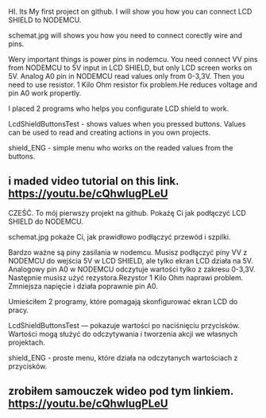 HI. Its My first project on github.
I will show you how you can connect LCD SHIELD to NODEMCU.

schemat.jpg will shows you how you need to connect corectly wire and pins. 

Wery important things is power pins in nodemcu. You need connect VV pins from NODEMCU to 5V input in LCD SHIELD, but only LCD screen works on 5V. Analog A0 pin in NODEMCU read values only from 0-3,3V. Then you need to use resistor. 1 Kilo Ohm resistor fix problem.He reduces voltage and pin A0 work propertly.

I placed 2 programs who helps you configurate LCD shield to work. 

LcdShieldButtonsTest - shows values when you pressed buttons. Values can be used to read and creating actions in you own projects.

shield_ENG - simple menu who works on the readed values from the buttons.

i maded video tutorial on this link.
https://youtu.be/cQhwIugPLeU
----------------------------------------------------------------------------------------------------------
CZEŚĆ. To mój pierwszy projekt na github.
Pokażę Ci jak podłączyć LCD SHIELD do NODEMCU.

schemat.jpg pokaże Ci, jak prawidłowo podłączyć przewód i szpilki.

Bardzo ważne są piny zasilania w nodemcu. Musisz podłączyć piny VV z NODEMCU do wejścia 5V w LCD SHIELD, ale tylko ekran LCD działa na 5V. Analogowy pin A0 w NODEMCU odczytuje wartości tylko z zakresu 0-3,3V. Następnie musisz użyć rezystora.Rezystor 1 Kilo Ohm naprawi problem. Zmniejsza napięcie i działa poprawnie pin A0.

Umieściłem 2 programy, które pomagają skonfigurować ekran LCD do pracy.

LcdShieldButtonsTest — pokazuje wartości po naciśnięciu przycisków. Wartości mogą służyć do odczytywania i tworzenia akcji we własnych projektach.

shield_ENG - proste menu, które działa na odczytanych wartościach z przycisków.

zrobiłem samouczek wideo pod tym linkiem.
https://youtu.be/cQhwIugPLeU
---------------------------------------------------------------------------------------------------------
